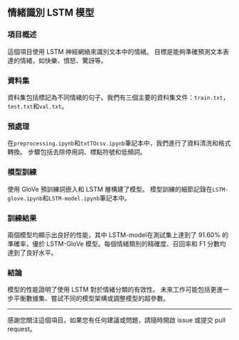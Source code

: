 ## 情緒識別 LSTM 模型

### 項目概述
這個項目使用 LSTM 神經網絡來識別文本中的情緒。
目標是能夠準確預測文本表達的情緒，如快樂、憤怒、驚訝等。

### 資料集
資料集包括標記為不同情緒的句子。我們有三個主要的資料集文件：`train.txt`，`test.txt`和`val.txt`。

### 預處理
在`preprocessing.ipynb`和`txtTOcsv.ipynb`筆記本中，我們進行了資料清洗和格式轉換。
步驟包括去除停用詞、標點符號和低頻詞。

### 模型訓練
使用 GloVe 預訓練詞嵌入和 LSTM 層構建了模型。
模型訓練的細節記錄在`LSTM-glove.ipynb`和`LSTM-model.ipynb`筆記本中。

### 訓練結果
兩個模型均顯示出良好的性能，其中 LSTM-model在測試集上達到了 91.60% 的準確率，優於 LSTM-GloVe 模型。每個情緒類別的精確度、召回率和 F1 分數均達到了良好水平。

### 結論
模型的性能證明了使用 LSTM 對於情緒分類的有效性。
未來工作可能包括更進一步平衡數據集、嘗試不同的模型架構或調整模型的超參數。

---

感謝您關注這個項目。如果您有任何建議或問題，請隨時開啟 issue 或提交 pull request。

